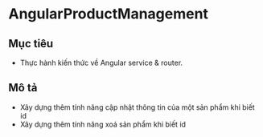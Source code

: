 # AngularProductManagement

## Mục tiêu
- Thực hành kiến thức về Angular service & router.

## Mô tả

- Xây dựng thêm tính năng cập nhật thông tin của một sản phẩm khi biết id
- Xây dựng thêm tính năng xoá sản phẩm khi biết id
